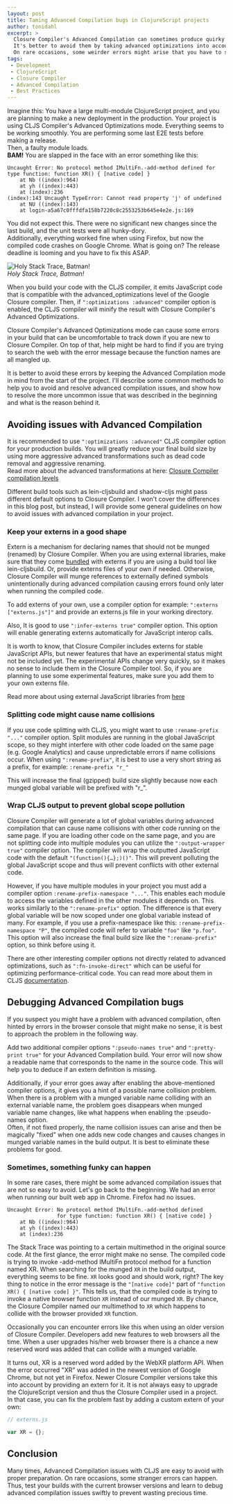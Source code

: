 ```yaml
---
layout: post
title: Taming Advanced Compilation bugs in ClojureScript projects
author: tonidahl
excerpt: >
  Closure Compiler's Advanced Compilation can sometimes produce quirky errors. 
  It's better to avoid them by taking advanced optimizations into account from the beginning of the project.
  On rare occasions, some weirder errors might arise that you have to swiftly resolve.
tags:
 - Development
 - ClojureScript
 - Closure Compiler
 - Advanced Compilation
 - Best Practices
---
```



Imagine this: You have a large multi-module ClojureScript project, and you are planning to make a new deployment in the
production.
Your project is using CLJS Compiler's Advanced Optimizations mode.
Everything seems to be working smoothly. You are performing some last E2E tests before making a release.  
Then, a faulty module loads.  
**BAM!** You are slapped in the face with an error something like this: 

```text
Uncaught Error: No protocol method IMultiFn.-add-method defined for type function: function XR() { [native code] }
    at Nb ((index):964)
    at yh ((index):443)
    at (index):236
(index):143 Uncaught TypeError: Cannot read property 'j' of undefined
    at NU ((index):143)
    at login-a5a67c0fffdfa158b7220c8c2553253b645e4e2e.js:169
```

You did not expect this. There were no significant new changes since the last build, and the unit tests were all
hunky-dory.  
Additionally, everything worked fine when using Firefox, but now the compiled code crashes on Google Chrome. 
What is going on? The release deadline is looming and you have to fix this ASAP.

![Holy Stack Trace, Batman!](/img/taming-cljs-advanced-compilation/slap.png)  
*Holy Stack Trace, Batman!*

When you build your code with the CLJS compiler, it emits JavaScript code that is compatible with the 
advanced_optimizations level of the Google Closure compiler. Then, if `":optimizations :advanced"` compiler option is
enabled, the CLJS compiler will minify the result with Closure Compiler's Advanced Optimizations.

Closure Compiler's Advanced Optimizations mode can cause some errors in your build that can be uncomfortable to
track down if you are new to Closure Compiler.
On top of that, help might be hard to find if you are trying to search the web with the error message because the function
names are all mangled up.

It is better to avoid these errors by keeping the Advanced Compilation mode in mind from the start of the project. 
I'll describe some common methods to help you to avoid and resolve advanced compilation issues, and 
show how to resolve the more uncommon issue that was described in the beginning and what is the reason behind it.

## Avoiding issues with Advanced Compilation

It is recommended to use `":optimizations :advanced"` CLJS compiler option for your production builds.
You will greatly reduce your final build size by using more aggressive advanced transformations such as dead code 
removal and aggressive renaming.  
Read more about the advanced transformations at here: [Closure Compiler compilation levels](https://developers.google.com/closure/compiler/docs/compilation_levels#advanced_optimizations)

Different build tools such as lein-cljsbuild and shadow-cljs might pass different default options to Closure Compiler.
I won't cover the differences in this blog post, but instead, I will provide some general guidelines on how to avoid
issues with advanced compilation in your project.

### Keep your externs in a good shape
Extern is a mechanism for declaring names that should not be munged (renamed) by Closure Compiler.
When you are using external libraries, make sure that they come [bundled](http://cljsjs.github.io/)
with externs if you are using a build tool like lein-cljsbuild. Or, provide externs files of your own if needed. 
Otherwise, Closure Compiler will munge references to externally defined symbols unintentionally during advanced 
compilation causing errors found only later when running the compiled code.

To add externs of your own, use a compiler option for example: `":externs ["externs.js"]"` and provide an
externs.js file in your working directory.

Also, It is good to use `":infer-externs true"` compiler option. This option will enable generating externs automatically
for JavaScript interop calls.

It is worth to know, that Closure Compiler includes externs for stable JavaScript APIs, but newer features that have an
experimental status might not be included yet. The experimental APIs change very quickly, so it makes no sense to include
them in the Closure Compiler tool. So, if you are planning to use some experimental features, make sure 
you add them to your own externs file.

Read more about using external JavaScript libraries from [here](http://lukevanderhart.com/2011/09/30/using-javascript-and-clojurescript.html)

### Splitting code might cause name collisions
If you use code splitting with CLJS, you might want to use `:rename-prefix "..."` compiler option. 
Split modules are running in the global JavaScript scope, so they might interfere with other code loaded on the same page 
(e.g. Google Analytics) and cause unpredictable errors if name collisions occur.
When using `":rename-prefix"`, it is best to use a very short string as a prefix, for example: `:rename-prefix "r_"`

This will increase the final (gzipped) build size slightly because now each munged global variable will be prefixed with "r_".


### Wrap CLJS output to prevent global scope pollution
Closure Compiler will generate a lot of global variables during advanced compilation that can cause name collisions
with other code running on the same page.
If you are loading other code on the same page, and you are not splitting code into multiple modules you can utilize
 the `":output-wrapper true"` compiler option. The compiler will wrap the outputted JavaScript code with the default 
`"(function(){…​};)()"`. This will prevent polluting the global JavaScript scope and thus will prevent conflicts
with other external code.

However, if you have multiple modules in your project you must add a compiler option `:rename-prefix-namespace "..."`.
This enables each module to access the variables defined in the other modules it depends on.
This works similarly to the `":rename-prefix"` option. The difference is that every global variable will be now
scoped under one global variable instead of many. For example, if you use a prefix-namespace like this:
`:rename-prefix-namespace "P"`, the compiled code will refer to variable `"foo"` like `"p.foo"`. 
This option will also increase the final build size like the `":rename-prefix"` option, so think before using it.


There are other interesting compiler options not directly related to advanced optimizations, such as `":fn-invoke-direct"` 
which can be useful for optimizing performance-critical code. You can read more about them in CLJS 
[documentation](https://clojurescript.org/reference/compiler-options).


## Debugging Advanced Compilation bugs

If you suspect you might have a problem with advanced compilation, often hinted by errors in the browser 
console that might make no sense, it is best to approach the problem in the following way.

Add two additional compiler options `":pseudo-names true"` and `":pretty-print true"` for your Advanced Compilation build.
Your error will now show a readable name that corresponds to the name in the source code. 
This will help you to deduce if an extern definition is missing.

Additionally, if your error goes away after enabling the above-mentioned compiler options, it gives you a hint
of a possible name collision problem. When there is a problem with a munged variable name colliding with an external 
variable name, the problem goes disappears when munged variable name changes, like what happens when enabling the :pseudo-names option.  
Often, if not fixed properly, the name collision issues can arise and then be magically "fixed" when one adds new code
changes and causes changes in munged variable names in the build output. It is best to eliminate these problems for good.

### Sometimes, something funky can happen
In some rare cases, there might be some advanced compilation issues that are not so easy to avoid.
Let's go back to the beginning. 
We had an error when running our built web app in Chrome. Firefox had no issues.
```
Uncaught Error: No protocol method IMultiFn.-add-method defined 
                for type function: function XR() { [native code] }
    at Nb ((index):964)
    at yh ((index):443)
    at (index):236
```

The Stack Trace was pointing to a certain multimethod in the original source code. 
At the first glance, the error might make no sense. The compiled code is trying to invoke -add-method IMultiFn protocol method 
for a function named XR. When searching for the munged ```XR``` in the build output, everything seems to be fine. 
```XR``` looks good and should work, right?
The key thing to notice in the error message is the `"[native code]"` part of `"function XR() { [native code] }"`.
This tells us, that the compiled code is trying to invoke a native browser function ```XR``` instead of our munged ```XR```. 
By chance, the Closure Compiler named our multimethod to ```XR``` which happens to collide with the browser provided 
```XR``` function.

Occasionally you can encounter errors like this when using an older version of Closure Compiler.
Developers add new features to web browsers all the time. When a user upgrades his/her web browser there is a chance 
a new reserved word was added that can collide with a munged variable. 

It turns out, XR is a reserved word added by the WebXR platform API. When the error occurred "XR" was added in the newest 
version of Google Chrome, but not yet in Firefox. Newer Closure Compiler versions take this into account by providing
an extern for it. It is not always easy to upgrade the ClojureScript version and thus the Closure Compiler used in a project.  
In that case, you can fix the problem fast by adding a custom extern of your own:
```javascript
// externs.js

var XR = {};
```


## Conclusion

Many times, Advanced Compilation issues with CLJS are easy to avoid with proper preparation. On rare occasions, some
stranger errors can happen. Thus, test your builds with the current browser versions and learn to debug advanced 
compilation issues swiftly to prevent wasting precious time.